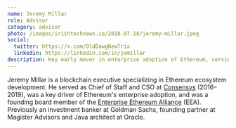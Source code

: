 ```yaml
---
name: Jeremy Millar
role: Advisor
category: advisor
photo: /images/irishtechnews.ie/2018.07.18/jeremy-millar.jpeg
social:
  twitter: https://x.com/OldDawgNewTrix
  linkedin: https://linkedin.com/in/jemillar
description: Key early mover in enterprise adoption of Ethereum, serving as Chief of Staff at [Consensys](https://consensys.io/) 2016-2019.
---
```


Jeremy Millar is a blockchain executive specializing in Ethereum ecosystem development. He served as Chief of Staff and CSO at [Consensys](https://consensys.io/) (2016–2019), was a key driver of Ethereum's enterprise adoption, and was a founding board member of the [Enterprise Ethereum Alliance](https://entethalliance.com) (EEA). Previously an investment banker at Goldman Sachs, founding partner at Magister Advisors and Java architect at Oracle.
